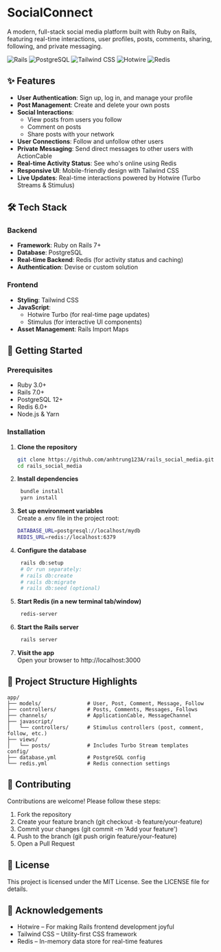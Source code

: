 # SocialConnect

A modern, full-stack social media platform built with Ruby on Rails, featuring real-time interactions, user profiles, posts, comments, sharing, following, and private messaging.

![Rails](https://img.shields.io/badge/Rails-7.0%2B-red?logo=ruby-on-rails)
![PostgreSQL](https://img.shields.io/badge/PostgreSQL-12%2B-blue?logo=postgresql)
![Tailwind CSS](https://img.shields.io/badge/Tailwind_CSS-3.0%2B-teal?logo=tailwind-css)
![Hotwire](https://img.shields.io/badge/Hotwire-Stimulus%20%2B%20Turbo-orange?logo=hotwire)
![Redis](https://img.shields.io/badge/Redis-6.0%2B-red?logo=redis)

## ✨ Features

- **User Authentication**: Sign up, log in, and manage your profile
- **Post Management**: Create and delete your own posts
- **Social Interactions**:
  - View posts from users you follow
  - Comment on posts
  - Share posts with your network
- **User Connections**: Follow and unfollow other users
- **Private Messaging**: Send direct messages to other users with ActionCable
- **Real-time Activity Status**: See who's online using Redis
- **Responsive UI**: Mobile-friendly design with Tailwind CSS
- **Live Updates**: Real-time interactions powered by Hotwire (Turbo Streams & Stimulus)

## 🛠️ Tech Stack

### Backend
- **Framework**: Ruby on Rails 7+
- **Database**: PostgreSQL
- **Real-time Backend**: Redis (for activity status and caching)
- **Authentication**: Devise or custom solution

### Frontend
- **Styling**: Tailwind CSS
- **JavaScript**: 
  - Hotwire Turbo (for real-time page updates)
  - Stimulus (for interactive UI components)
- **Asset Management**: Rails Import Maps

## 🚀 Getting Started

### Prerequisites
- Ruby 3.0+
- Rails 7.0+
- PostgreSQL 12+
- Redis 6.0+
- Node.js & Yarn

### Installation

1. **Clone the repository**
   ```bash
   git clone https://github.com/anhtrung123A/rails_social_media.git
   cd rails_social_media
   ```
2. **Install dependencies**
   ```bash
    bundle install
    yarn install
    ```
3. **Set up environment variables**\
  Create a .env file in the project root:
    ```bash
    DATABASE_URL=postgresql://localhost/mydb
    REDIS_URL=redis://localhost:6379
    ```
4. **Configure the database**
   ```bash
    rails db:setup
    # Or run separately:
    # rails db:create
    # rails db:migrate
    # rails db:seed (optional)
   ```
5. **Start Redis (in a new terminal tab/window)**
   ```bash
    redis-server
6. **Start the Rails server**
   ```bash
    rails server
7. **Visit the app**\
Open your browser to http://localhost:3000
## 📁 Project Structure Highlights

```plaintext
app/
├── models/               # User, Post, Comment, Message, Follow
├── controllers/          # Posts, Comments, Messages, Follows
├── channels/             # ApplicationCable, MessageChannel
├── javascript/
│   └── controllers/      # Stimulus controllers (post, comment, follow, etc.)
├── views/
│   └── posts/            # Includes Turbo Stream templates
config/
├── database.yml          # PostgreSQL config
└── redis.yml             # Redis connection settings
```
## 🤝 Contributing
Contributions are welcome! Please follow these steps:

1. Fork the repository
2. Create your feature branch (git checkout -b feature/your-feature)
3. Commit your changes (git commit -m 'Add your feature')
4. Push to the branch (git push origin feature/your-feature)
5. Open a Pull Request
## 📄 License
This project is licensed under the MIT License. See the LICENSE file for details.

## 🙌 Acknowledgements
- Hotwire – For making Rails frontend development joyful
- Tailwind CSS – Utility-first CSS framework
- Redis – In-memory data store for real-time features
